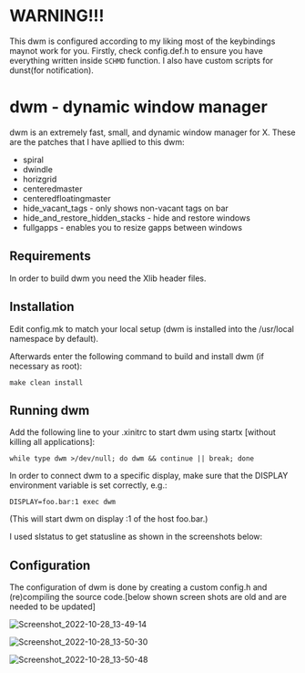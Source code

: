 # WARNING!!!
This dwm is configured according to my liking most of the keybindings maynot work for you.
Firstly, check config.def.h to ensure you have everything written inside `SCHMD` function. 
I also have custom scripts for dunst(for notification).

# dwm - dynamic window manager

dwm is an extremely fast, small, and dynamic window manager for X. These are the
patches that I have apllied to this dwm:

   - spiral 
   - dwindle 
   - horizgrid 
   - centeredmaster 
   - centeredfloatingmaster
   - hide_vacant_tags - only shows non-vacant tags on bar
   - hide_and_restore_hidden_stacks - hide and restore windows
   - fullgapps - enables you to resize gapps between windows


## Requirements

In order to build dwm you need the Xlib header files.

## Installation

Edit config.mk to match your local setup (dwm is installed into the /usr/local
namespace by default).

Afterwards enter the following command to build and install dwm (if necessary as
root):

    make clean install
    

## Running dwm

Add the following line to your .xinitrc to start dwm using startx [without killing all applications]:


    while type dwm >/dev/null; do dwm && continue || break; done

In order to connect dwm to a specific display, make sure that the DISPLAY
environment variable is set correctly, e.g.:

    DISPLAY=foo.bar:1 exec dwm

(This will start dwm on display :1 of the host foo.bar.)

I used slstatus to get statusline as shown in the screenshots below:

## Configuration

The configuration of dwm is done by creating a custom config.h and (re)compiling
the source code.[below shown screen shots are old and are needed to be updated]

![Screenshot_2022-10-28_13-49-14](https://user-images.githubusercontent.com/93041325/198539809-2f1c76fc-6787-4f14-b555-fbf6405fbb07.png)

![Screenshot_2022-10-28_13-50-30](https://user-images.githubusercontent.com/93041325/198539844-be45a490-d7bc-41ab-9825-9c1d558fa204.png)

![Screenshot_2022-10-28_13-50-48](https://user-images.githubusercontent.com/93041325/198539863-7ab4b233-7c61-4a78-be9a-c6407e36f873.png)
